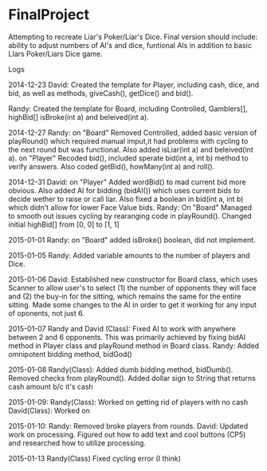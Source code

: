 FinalProject
============

Attempting to recreate Liar's Poker/Liar's Dice. Final version should include: ability to adjust numbers of AI's and dice, funtional AIs in addition to basic LIars Poker/Liars Dice game.

Logs

2014-12-23
David: Created the template for Player, including cash, dice, and bid, as well as methods, giveCash(), getDice() and bid().

Randy: Created the template for Board, including Controlled, Gamblers[], highBid[] isBroke(int a) and beleived(int a).

2014-12-27
Randy:
on "Board"
Removed Controlled, added basic version of playRound() which required manual imput,it had problems with cycling to the next round but was functional. Also added isLiar(int a) and beleived(int a).
on "Player"
Recoded bid(), included sperate bid(int a, int b) method to verify answers. Also coded getBid(), howMany(int a) and roll().

2014-12-31
David:
on "Player"
Added wordBid() to mad current bid more obvious. Also added AI for bidding (bidAI()) which uses current bids to decide wether to raise or call liar. Also fixed a boolean in bid(int a, int b) which didn't allow for lower Face Value bids.
Randy:
On "Board"
Managed to smooth out issues cycling by rearanging code in playRound(). Changed initial highBid[] from [0, 0] to [1, 1]

2015-01-01
Randy:
on "Board"
added isBroke() boolean, did not implement.

2015-01-05
Randy:
Added variable amounts to the number of players and Dice.

2015-01-06
David:
Established new constructor for Board class, which uses Scanner to allow user's to select (1) the number of opponents they will face and (2) the buy-in for the sitting, which remains the same for the entire sitting. 
Made some changes to the AI in order to get it working for any input of oponents, not just 6. 

2015-01-07
Randy and David (Class):
Fixed AI to work with anywhere between 2 and 6 opponents. 
This was primarily achieved by fixing bidAI method in Player class and playRound method in Board class.
Randy:
Added omnipotent bidding method, bidGod()

2015-01-08
Randy(Class):
Added dumb bidding method, bidDumb().
Removed checks from playRound().
Added dollar sign to String that returns cash amount b/c it's cash

2015-01-09:
Randy(Class): Worked on getting rid of players with no cash
David(Class): Worked on 

2015-01-10:
Randy:
Removed broke players from rounds.
David: 
Updated work on processing. Figured out how to add text and cool buttons (CP5) and researched how to utilize processing.

2015-01-13
Randy(Class)
Fixed  cycling error (I think)
